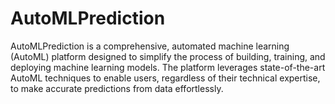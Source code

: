 # AutoMLPrediction
AutoMLPrediction is a comprehensive, automated machine learning (AutoML) platform designed to simplify the process of building, training, and deploying machine learning models. The platform leverages state-of-the-art AutoML techniques to enable users, regardless of their technical expertise, to make accurate predictions from data effortlessly.
